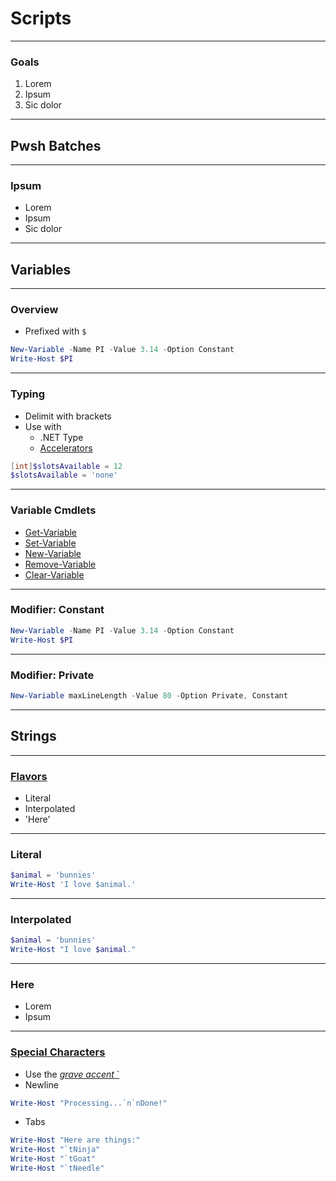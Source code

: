 # Scripts

---

### Goals
1. Lorem
1. Ipsum
1. Sic dolor

---

## Pwsh Batches 

---

### Ipsum
* Lorem
* Ipsum
* Sic dolor

---

## Variables

---

### Overview
* Prefixed with `$`
```powershell
New-Variable -Name PI -Value 3.14 -Option Constant
Write-Host $PI
```
---

### Typing
* Delimit with brackets
* Use with
  - .NET Type
  - [Accelerators](https://docs.microsoft.com/en-us/powershell/module/microsoft.powershell.core/about/about_type_accelerators?view=powershell-7.1)

```powershell
[int]$slotsAvailable = 12
$slotsAvailable = 'none'
```

---


### Variable Cmdlets
* [Get-Variable](https://lorem.ipsum)
* [Set-Variable](https://lorem.ipsum)
* [New-Variable](https://lorem.ipsum)
* [Remove-Variable](https://lorem.ipsum)
* [Clear-Variable](https://lorem.ipsum)

---

### Modifier: Constant
```powershell
New-Variable -Name PI -Value 3.14 -Option Constant
Write-Host $PI
```

---

### Modifier: Private
```powershell
New-Variable maxLineLength -Value 80 -Option Private, Constant
```

---

## Strings

---

### [Flavors](https://docs.microsoft.com/en-us/powershell/module/microsoft.powershell.core/about/about_quoting_rules)
* Literal
* Interpolated
* 'Here'

---

### Literal
```powershell
$animal = 'bunnies'
Write-Host 'I love $animal.'
```

---

### Interpolated
```powershell
$animal = 'bunnies'
Write-Host "I love $animal."
```

---

### Here
* Lorem
* Ipsum

---

### [Special Characters](https://docs.microsoft.com/en-us/powershell/module/microsoft.powershell.core/about/about_special_characters)
* Use the [*grave accent* `](https://en.wikipedia.org/wiki/Grave_accent)
* Newline
```powershell
Write-Host "Processing...`n`nDone!"
```
* Tabs
```powershell
Write-Host "Here are things:"
Write-Host "`tNinja"
Write-Host "`tGoat"
Write-Host "`tNeedle"
```